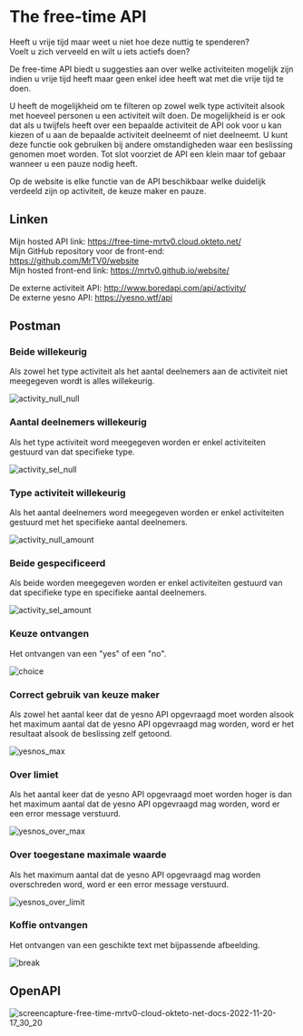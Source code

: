 # The free-time API

Heeft u vrije tijd maar weet u niet hoe deze nuttig te spenderen?  
Voelt u zich verveeld en wilt u iets actiefs doen?

De free-time API biedt u suggesties aan over welke activiteiten mogelijk zijn indien u vrije tijd heeft maar geen enkel idee heeft wat met die vrije tijd te doen.

U heeft de mogelijkheid om te filteren op zowel welk type activiteit alsook met hoeveel personen u een activiteit wilt doen. De mogelijkheid is er ook dat als u twijfels heeft over een bepaalde activiteit de API ook voor u kan kiezen of u aan de bepaalde activiteit deelneemt of niet deelneemt. U kunt deze functie ook gebruiken bij andere omstandigheden waar een beslissing genomen moet worden. Tot slot voorziet de API een klein maar tof gebaar wanneer u een pauze nodig heeft.

Op de website is elke functie van de API beschikbaar welke duidelijk verdeeld zijn op activiteit, de keuze maker en pauze.

## Linken

Mijn hosted API link: https://free-time-mrtv0.cloud.okteto.net/  
Mijn GitHub repository voor de front-end: https://github.com/MrTV0/website  
Mijn hosted front-end link: https://mrtv0.github.io/website/

De externe activiteit API: http://www.boredapi.com/api/activity/  
De externe yesno API: https://yesno.wtf/api

## Postman
### Beide willekeurig
Als zowel het type activiteit als het aantal deelnemers aan de activiteit niet meegegeven wordt is alles willekeurig.

![activity_null_null](https://user-images.githubusercontent.com/57659923/202915866-9cae796a-f2b4-4849-a06b-d32db56de9bd.png)

### Aantal deelnemers willekeurig
Als het type activiteit word meegegeven worden er enkel activiteiten gestuurd van dat specifieke type.

![activity_sel_null](https://user-images.githubusercontent.com/57659923/202915870-b9cccc6a-e9ea-4b26-b196-4d789db8e805.png)

### Type activiteit willekeurig
Als het aantal deelnemers word meegegeven worden er enkel activiteiten gestuurd met het specifieke aantal deelnemers.

![activity_null_amount](https://user-images.githubusercontent.com/57659923/202915873-51f9747f-892a-4955-ade4-c6b4a050ce72.png)

### Beide gespecificeerd
Als beide worden meegegeven worden er enkel activiteiten gestuurd van dat specifieke type en specifieke aantal deelnemers.

![activity_sel_amount](https://user-images.githubusercontent.com/57659923/202915878-0194305d-2053-430f-bade-e8ed85f939d1.png)

### Keuze ontvangen
Het ontvangen van een "yes" of een "no".

![choice](https://user-images.githubusercontent.com/57659923/202915882-313317cd-3262-4a36-88a5-aff035da4215.png)

### Correct gebruik van keuze maker
Als zowel het aantal keer dat de yesno API opgevraagd moet worden alsook het maximum aantal dat de yesno API opgevraagd mag worden, word er het resultaat alsook de beslissing zelf getoond.

![yesnos_max](https://user-images.githubusercontent.com/57659923/202915886-4806c43e-098c-4f95-b6a3-dec5edcbc685.png)

### Over limiet
Als het aantal keer dat de yesno API opgevraagd moet worden hoger is dan het maximum aantal dat de yesno API opgevraagd mag worden, word er een error message verstuurd.

![yesnos_over_max](https://user-images.githubusercontent.com/57659923/202915895-a982d5bf-ecc6-4300-b920-2c3f848fada4.png)

### Over toegestane maximale waarde
Als het maximum aantal dat de yesno API opgevraagd mag worden overschreden word, word er een error message verstuurd.

![yesnos_over_limit](https://user-images.githubusercontent.com/57659923/202915898-5691e27a-cc43-4686-8fdd-eb12d9f9a932.png)

### Koffie ontvangen
Het ontvangen van een geschikte text met bijpassende afbeelding.

![break](https://user-images.githubusercontent.com/57659923/202915900-58b6b3cb-3d1c-4e6e-8766-027c91faaf7b.png)

## OpenAPI

![screencapture-free-time-mrtv0-cloud-okteto-net-docs-2022-11-20-17_30_20](https://user-images.githubusercontent.com/57659923/202914805-84bae13b-4f07-44c4-bc85-039da6032f83.png)

